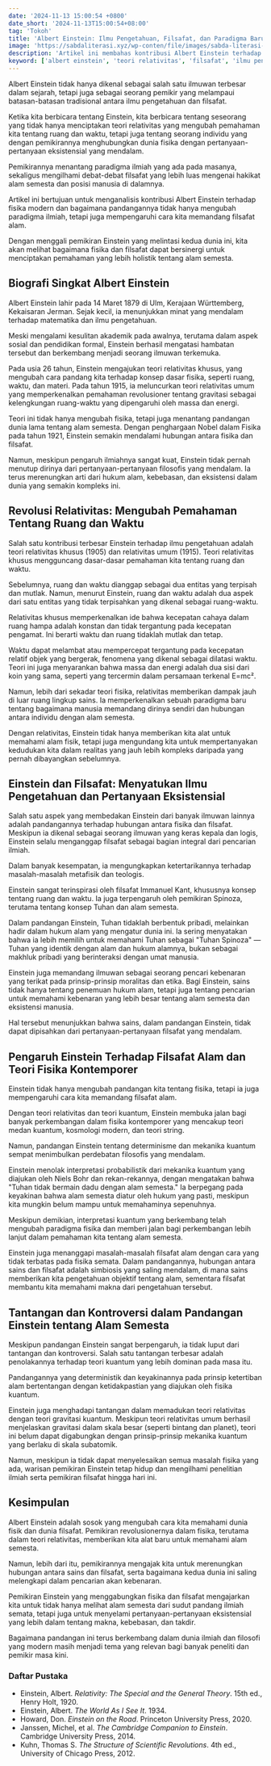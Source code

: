 ```yaml
---
date: '2024-11-13 15:00:54 +0800'
date_short: '2024-11-13T15:00:54+08:00'
tag: 'Tokoh'
title: 'Albert Einstein: Ilmu Pengetahuan, Filsafat, dan Paradigma Baru dalam Pemahaman Alam'
image: 'https://sabdaliterasi.xyz/wp-conten/file/images/sabda-literasi-albert-einstein-ilmu-pengetahuan-filsafat-dan-paradigma-baru-dalam-pemahaman-alam.jpg'
description: 'Artikel ini membahas kontribusi Albert Einstein terhadap ilmu pengetahuan dan filsafat, serta bagaimana pandangannya mengubah paradigma ilmiah dan mempengaruhi '
keyword: ['albert einstein', 'teori relativitas', 'filsafat', 'ilmu pengetahuan', 'fisika', 'ruang dan waktu']
---
```

<p>Albert Einstein tidak hanya dikenal sebagai salah satu ilmuwan terbesar dalam sejarah, tetapi juga sebagai seorang pemikir yang melampaui batasan-batasan tradisional antara ilmu pengetahuan dan filsafat.</p><p> Ketika kita berbicara tentang Einstein, kita berbicara tentang seseorang yang tidak hanya menciptakan teori relativitas yang mengubah pemahaman kita tentang ruang dan waktu, tetapi juga tentang seorang individu yang dengan pemikirannya menghubungkan dunia fisika dengan pertanyaan-pertanyaan eksistensial yang mendalam.</p><p> Pemikirannya menantang paradigma ilmiah yang ada pada masanya, sekaligus mengilhami debat-debat filsafat yang lebih luas mengenai hakikat alam semesta dan posisi manusia di dalamnya.</p><p>Artikel ini bertujuan untuk menganalisis kontribusi Albert Einstein terhadap fisika modern dan bagaimana pandangannya tidak hanya mengubah paradigma ilmiah, tetapi juga mempengaruhi cara kita memandang filsafat alam. </p><p>Dengan menggali pemikiran Einstein yang melintasi kedua dunia ini, kita akan melihat bagaimana fisika dan filsafat dapat bersinergi untuk menciptakan pemahaman yang lebih holistik tentang alam semesta.</p><h2><strong>Biografi Singkat Albert Einstein</strong></h2><p>Albert Einstein lahir pada 14 Maret 1879 di Ulm, Kerajaan Württemberg, Kekaisaran Jerman. Sejak kecil, ia menunjukkan minat yang mendalam terhadap matematika dan ilmu pengetahuan. </p><p>Meski mengalami kesulitan akademik pada awalnya, terutama dalam aspek sosial dan pendidikan formal, Einstein berhasil mengatasi hambatan tersebut dan berkembang menjadi seorang ilmuwan terkemuka.</p><p>Pada usia 26 tahun, Einstein mengajukan teori relativitas khusus, yang mengubah cara pandang kita terhadap konsep dasar fisika, seperti ruang, waktu, dan materi. Pada tahun 1915, ia meluncurkan teori relativitas umum yang memperkenalkan pemahaman revolusioner tentang gravitasi sebagai kelengkungan ruang-waktu yang dipengaruhi oleh massa dan energi. </p><p>Teori ini tidak hanya mengubah fisika, tetapi juga menantang pandangan dunia lama tentang alam semesta. Dengan penghargaan Nobel dalam Fisika pada tahun 1921, Einstein semakin mendalami hubungan antara fisika dan filsafat.</p><p>Namun, meskipun pengaruh ilmiahnya sangat kuat, Einstein tidak pernah menutup dirinya dari pertanyaan-pertanyaan filosofis yang mendalam. Ia terus merenungkan arti dari hukum alam, kebebasan, dan eksistensi dalam dunia yang semakin kompleks ini.</p><h2><strong>Revolusi Relativitas: Mengubah Pemahaman Tentang Ruang dan Waktu</strong></h2><p>Salah satu kontribusi terbesar Einstein terhadap ilmu pengetahuan adalah teori relativitas khusus (1905) dan relativitas umum (1915). Teori relativitas khusus mengguncang dasar-dasar pemahaman kita tentang ruang dan waktu. </p><p>Sebelumnya, ruang dan waktu dianggap sebagai dua entitas yang terpisah dan mutlak. Namun, menurut Einstein, ruang dan waktu adalah dua aspek dari satu entitas yang tidak terpisahkan yang dikenal sebagai ruang-waktu.</p><p>Relativitas khusus memperkenalkan ide bahwa kecepatan cahaya dalam ruang hampa adalah konstan dan tidak tergantung pada kecepatan pengamat. Ini berarti waktu dan ruang tidaklah mutlak dan tetap. </p><p>Waktu dapat melambat atau mempercepat tergantung pada kecepatan relatif objek yang bergerak, fenomena yang dikenal sebagai dilatasi waktu. Teori ini juga menyarankan bahwa massa dan energi adalah dua sisi dari koin yang sama, seperti yang tercermin dalam persamaan terkenal E=mc².</p><p>Namun, lebih dari sekadar teori fisika, relativitas memberikan dampak jauh di luar ruang lingkup sains. Ia memperkenalkan sebuah paradigma baru tentang bagaimana manusia memandang dirinya sendiri dan hubungan antara individu dengan alam semesta.</p><p> Dengan relativitas, Einstein tidak hanya memberikan kita alat untuk memahami alam fisik, tetapi juga mengundang kita untuk mempertanyakan kedudukan kita dalam realitas yang jauh lebih kompleks daripada yang pernah dibayangkan sebelumnya.</p><h2><strong>Einstein dan Filsafat: Menyatukan Ilmu Pengetahuan dan Pertanyaan Eksistensial</strong></h2><p>Salah satu aspek yang membedakan Einstein dari banyak ilmuwan lainnya adalah pandangannya terhadap hubungan antara fisika dan filsafat. Meskipun ia dikenal sebagai seorang ilmuwan yang keras kepala dan logis, Einstein selalu menganggap filsafat sebagai bagian integral dari pencarian ilmiah. </p><p>Dalam banyak kesempatan, ia mengungkapkan ketertarikannya terhadap masalah-masalah metafisik dan teologis.</p><p>Einstein sangat terinspirasi oleh filsafat Immanuel Kant, khususnya konsep tentang ruang dan waktu. Ia juga terpengaruh oleh pemikiran Spinoza, terutama tentang konsep Tuhan dan alam semesta. </p><p>Dalam pandangan Einstein, Tuhan tidaklah berbentuk pribadi, melainkan hadir dalam hukum alam yang mengatur dunia ini. Ia sering menyatakan bahwa ia lebih memilih untuk memahami Tuhan sebagai "Tuhan Spinoza" — Tuhan yang identik dengan alam dan hukum alamnya, bukan sebagai makhluk pribadi yang berinteraksi dengan umat manusia.</p><p>Einstein juga memandang ilmuwan sebagai seorang pencari kebenaran yang terikat pada prinsip-prinsip moralitas dan etika. Bagi Einstein, sains tidak hanya tentang penemuan hukum alam, tetapi juga tentang pencarian untuk memahami kebenaran yang lebih besar tentang alam semesta dan eksistensi manusia. </p><p>Hal tersebut menunjukkan bahwa sains, dalam pandangan Einstein, tidak dapat dipisahkan dari pertanyaan-pertanyaan filsafat yang mendalam.</p><h2><strong>Pengaruh Einstein Terhadap Filsafat Alam dan Teori Fisika Kontemporer</strong></h2><p>Einstein tidak hanya mengubah pandangan kita tentang fisika, tetapi ia juga mempengaruhi cara kita memandang filsafat alam. </p><p>Dengan teori relativitas dan teori kuantum, Einstein membuka jalan bagi banyak perkembangan dalam fisika kontemporer yang mencakup teori medan kuantum, kosmologi modern, dan teori string.</p><p>Namun, pandangan Einstein tentang determinisme dan mekanika kuantum sempat menimbulkan perdebatan filosofis yang mendalam. </p><p>Einstein menolak interpretasi probabilistik dari mekanika kuantum yang diajukan oleh Niels Bohr dan rekan-rekannya, dengan mengatakan bahwa "Tuhan tidak bermain dadu dengan alam semesta." Ia berpegang pada keyakinan bahwa alam semesta diatur oleh hukum yang pasti, meskipun kita mungkin belum mampu untuk memahaminya sepenuhnya. </p><p>Meskipun demikian, interpretasi kuantum yang berkembang telah mengubah paradigma fisika dan memberi jalan bagi perkembangan lebih lanjut dalam pemahaman kita tentang alam semesta.</p><p>Einstein juga menanggapi masalah-masalah filsafat alam dengan cara yang tidak terbatas pada fisika semata. Dalam pandangannya, hubungan antara sains dan filsafat adalah simbiosis yang saling mendalam, di mana sains memberikan kita pengetahuan objektif tentang alam, sementara filsafat membantu kita memahami makna dari pengetahuan tersebut.</p><h2><strong>Tantangan dan Kontroversi dalam Pandangan Einstein tentang Alam Semesta</strong></h2><p>Meskipun pandangan Einstein sangat berpengaruh, ia tidak luput dari tantangan dan kontroversi. Salah satu tantangan terbesar adalah penolakannya terhadap teori kuantum yang lebih dominan pada masa itu. </p><p>Pandangannya yang deterministik dan keyakinannya pada prinsip ketertiban alam bertentangan dengan ketidakpastian yang diajukan oleh fisika kuantum.</p><p>Einstein juga menghadapi tantangan dalam memadukan teori relativitas dengan teori gravitasi kuantum. Meskipun teori relativitas umum berhasil menjelaskan gravitasi dalam skala besar (seperti bintang dan planet), teori ini belum dapat digabungkan dengan prinsip-prinsip mekanika kuantum yang berlaku di skala subatomik.</p><p>Namun, meskipun ia tidak dapat menyelesaikan semua masalah fisika yang ada, warisan pemikiran Einstein tetap hidup dan mengilhami penelitian ilmiah serta pemikiran filsafat hingga hari ini.</p><h2><strong>Kesimpulan</strong></h2><p>Albert Einstein adalah sosok yang mengubah cara kita memahami dunia fisik dan dunia filsafat. Pemikiran revolusionernya dalam fisika, terutama dalam teori relativitas, memberikan kita alat baru untuk memahami alam semesta. </p><p>Namun, lebih dari itu, pemikirannya mengajak kita untuk merenungkan hubungan antara sains dan filsafat, serta bagaimana kedua dunia ini saling melengkapi dalam pencarian akan kebenaran.</p><p>Pemikiran Einstein yang menggabungkan fisika dan filsafat mengajarkan kita untuk tidak hanya melihat alam semesta dari sudut pandang ilmiah semata, tetapi juga untuk menyelami pertanyaan-pertanyaan eksistensial yang lebih dalam tentang makna, kebebasan, dan takdir. </p><p>Bagaimana pandangan ini terus berkembang dalam dunia ilmiah dan filosofi yang modern masih menjadi tema yang relevan bagi banyak peneliti dan pemikir masa kini.</p><h3><strong>Daftar Pustaka</strong></h3><ul><li>Einstein, Albert. <em>Relativity: The Special and the General Theory</em>. 15th ed., Henry Holt, 1920.</li><li>Einstein, Albert. <em>The World As I See It</em>. 1934.</li><li>Howard, Don. <em>Einstein on the Road</em>. Princeton University Press, 2020.</li><li>Janssen, Michel, et al. <em>The Cambridge Companion to Einstein</em>. Cambridge University Press, 2014.</li><li>Kuhn, Thomas S. <em>The Structure of Scientific Revolutions</em>. 4th ed., University of Chicago Press, 2012.</li></ul>

